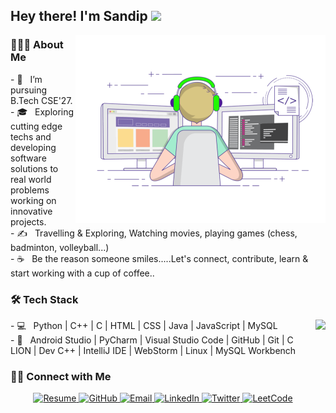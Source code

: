 <h2> Hey there! I'm Sandip 
  <img src="https://github.com/souvikguria98/souvikguria98/blob/master/Hi.gif" width="25">
</h2>

<img align="right" alt="GIF" src="https://raw.githubusercontent.com/devSouvik/devSouvik/master/gif3.gif" width="400"/>

<h3> 👨🏻‍💻 About Me </h3>
- 🔭 &nbsp; I’m pursuing B.Tech CSE'27.<br>
- 🎓 &nbsp; Exploring cutting edge techs and developing software solutions to real world problems working on innovative projects.<br>
- ✍️ &nbsp; Travelling & Exploring, Watching movies, playing games (chess, badminton, volleyball...)<br>
- ☕ &nbsp; Be the reason someone smiles.....Let's connect, contribute, learn & start working with a cup of coffee..<br>  

<h3>🛠 Tech Stack</h3>
<a href="https://samujjwaal.tech/">
  <img src="https://github.com/samujjwaal/samujjwaal/raw/master/etc/python.png" align="right" height="180" />
</a>
- 💻 &nbsp; Python | C++ | C | HTML | CSS | Java | JavaScript | MySQL<br>
- 🔧 &nbsp; Android Studio | PyCharm | Visual Studio Code | GitHub | Git | C LION | Dev C++ | IntelliJ IDE | WebStorm | Linux | MySQL Workbench<br>

<h3> 🤝🏻 Connect with Me </h3>

<p align="center">

  <!-- Resume Button -->
  <a href="https://drive.google.com/file/d/1NfNLxQ6wRsAkQkElCaECaiynmcWF9LG1/view?usp=drivesdk" target="_blank">
    <img src="https://img.shields.io/badge/Resume-%230077B5.svg?&style=flat-square&logo=read-the-docs&logoColor=white" alt="Resume">
  </a>

  <!-- GitHub -->
  <a href="https://github.com/Sandip-Maity-2023" target="_blank">
    <img src="https://img.shields.io/badge/GitHub-%23121011.svg?&style=flat-square&logo=github&logoColor=white" alt="GitHub">
  </a>

  <!-- Email -->
  <a href="https://outlook.office365.com/mail/" target="_blank">
    <img src="https://img.shields.io/badge/-Email-c14438?style=flat-square&logo=Gmail&logoColor=white" alt="Email">
  </a>

  <!-- LinkedIn -->
  <a href="https://www.linkedin.com/in/sandip-maity-243537292/" target="_blank">
    <img src="https://img.shields.io/badge/LinkedIn-%230077B5.svg?&style=flat-square&logo=linkedin&logoColor=white" alt="LinkedIn">
  </a>

  <!-- Twitter -->
  <a href="https://twitter.com/12sandip125" target="_blank">
    <img src="https://img.shields.io/badge/-Twitter-1ca0f1?style=flat-square&labelColor=1ca0f1&logo=twitter&logoColor=white" alt="Twitter">
  </a>

  <!-- LeetCode -->
  <a href="https://leetcode.com/Sandip-Maity-2023/" target="_blank">
    <img src="https://img.shields.io/badge/-LeetCode-181717?style=flat-square&logo=leetcode" alt="LeetCode">
  </a>
  
</p>
